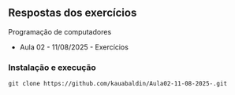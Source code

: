## Respostas dos exercícios

Programação de computadores
- Aula 02 - 11/08/2025 - Exercícios

### Instalação e execução

```
git clone https://github.com/kauabaldin/Aula02-11-08-2025-.git
```
